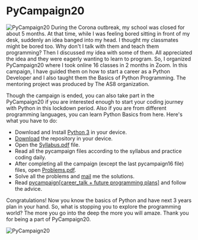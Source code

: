 # PyCampaign20
![PyCampaign20](https://github.com/ahammadshawki8/PyCampaign20/blob/master/image/PyCampaign20.jpg)
During the Corona outbreak, my school was closed for about 5 months. At that time, while I was feeling bored sitting in front of my desk, suddenly an idea banged into my head. I thought my classmates might be bored too. Why don't I talk with them and teach them programming? Then I discussed my idea with some of them. All appreciated the idea and they were eagerly wanting to learn to program. So, I organized PyCampaign20 where I took online 16 classes in 2 months in Zoom. In this campaign, I have guided them on how to start a career as a Python Developer and I also taught them the Basics of Python Programming. The mentoring project was produced by The AS8 organization.

Though the campaign is ended, you can also take part in the PyCampaign20 if you are interested enough to start your coding journey with Python in this lockdown period.
Also if you are from different programming languages, you can learn Python Basics from here.
Here's what you have to do:
  * Download and Install [Python 3](https://www.python.org/downloads/) in your device.
  * [Download](https://github.com/ahammadshawki8/PyCampaign20.git) the repository in your device.
  * Open the [Syllabus.pdf](https://github.com/ahammadshawki8/PyCampaign20/blob/master/%231%20Syllabus.pdf) file.
  * Read all the pycampaign files according to the syllabus and practice coding daily.
  * After completing all the campaign (except the last pycampaign16 file) files, open [Problems.pdf](https://github.com/ahammadshawki8/PyCampaign20/blob/master/%232%20Problems.pdf).
  * Solve all the problems and [mail](mailto:ahammadshawki8@gmail.com) me the solutions.
  * Read [pycampaign[career_talk + future programming plans]](https://github.com/ahammadshawki8/PyCampaign20/blob/master/pycampaign16%5Bcareer_talk%20%2B%20future%20programming%20plans%5D.txt) and follow the advice.
  
Congratulations! Now you know the basics of Python and have next 3 years plan in your hand. So, what is stopping you to explore the programming world? The more you go into the deep the more you will amaze. Thank you for being a part of PyCampaign20.


![PyCampaign20](https://github.com/ahammadshawki8/PyCampaign20/blob/master/image/thanks.jpg)
